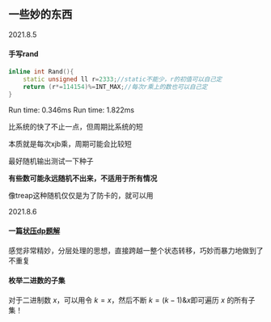 ## 一些妙的东西



2021.8.5

#### 手写rand

```c++
inline int Rand(){
    static unsigned ll r=2333;//static不能少，r的初值可以自己定
    return (r*=114154)%=INT_MAX;//每次r乘上的数也可以自己定
}
```

Run time: 0.346ms
Run time: 1.822ms

比系统的快了不止一点，但周期比系统的短

本质就是每次xjb乘，周期可能会比较短

最好随机输出测试一下种子

**有些数可能永远随机不出来，不适用于所有情况**

像treap这种随机仅仅是为了防卡的，就可以用





2021.8.6

#### 一篇[状压dp题解](https://www.cnblogs.com/GoldenPotato/p/9599666.html)

感觉非常精妙，分层处理的思想，直接跨越一整个状态转移，巧妙而暴力地做到了不重复

#### 枚举二进数的子集

对于二进制数 $x$​，可以用令 $k=x$，然后不断 $k=(k-1)\&x$​ 即可遍历 $x$ 的所有子集！

